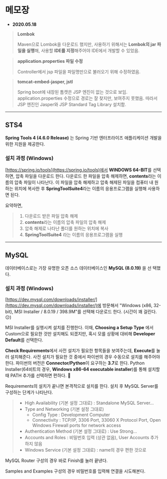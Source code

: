 # 메모장


- **2020.05.18**

>**Lombok**  
>
>Maven으로 Lombok을 다운로드 했지만, 사용하기 위해서는 **Lombok의 jar 파일을 실행**해, 사용할 **IDE를 지정**해주어야 IDE에서 개발할 수 있었음.

>**application.properties 파일 수정**
>
>Controller에서 jsp 파일을 파일명만으로 불러오기 위해 수정하였음.

>**tomcat-embed-jasper, jstl**
>
>Spring boot에 내장된 톰캣은 JSP 엔진이 없는 것으로 보임. application.properties 수정으로 경로는 잘 찾지만, 보여주지 못했음. 따라서 JSP 엔진인 Jasper와 JSP Standard Tag Library 설치함.

---

## STS4

**Spring Tools 4 (4.6.0 Release)** 는 Spring 기반 엔터프라이즈 애플리케이션 개발을 위한 지원을 제공한다.

### 설치 과정 (Windows)

[https://spring.io/tools](https://spring.io/tools)에서 **WINDOWS 64-BIT**를 선택하면, 압축 파일을 다운로드 한다.
다운로드 한 파일을 압축 해제하면, **contents**라는 이름의 압축 파일이 나타난다. 이 파일을 압축 해제하고 압축 해제된 파일을 컴퓨터 내 원하는 위치에 복사한 후 **SpringToolSuite4**라는 이름의 응용프로그램을 실행해 사용하면 된다.

요약하면,

> 1. 다운로드 받은 파일 압축 해제
> 2. **contents**라는 이름의 압축 파일의 압축 해제
> 3. 압축 해제로 나타난 폴더를 원하는 위치에 복사
> 4. **SpringToolSuite4** 라는 이름의 응용프로그램을 실행

---

## MySQL

데이터베이스로는 가장 유명한 오픈 소스 데이터베이스인 **MySQL (8.0.19)** 을 선 택했다.

### 설치 과정 (Windows)

[https://dev.mysql.com/downloads/installer/](https://dev.mysql.com/downloads/installer/)에 방문해서 "Windows (x86, 32-bit), MSI Installer / 8.0.19 / 398.9M"를 선택해 다운로드 한다. (시간이 꽤 걸린다.😑)

MSI Installer를 실행시켜 설치를 진행한다. 이때, **Choosing a Setup Type** 에서 Custom으로 필요한 것만 설치해도 되겠지만, 혹시 모를 상황에 대비해 **Developer Default**를 선택한다.

**Check Requirements**에서 사전 설치가 필요한 항목들을 보여주는데, **Execute**를 눌러 설치해준다. 사전 설치가 필요한 것 중에서 파이썬의 경우 수동으로 설치를 해주어야 한다. 파이썬의 버전은 **Connector/Python**이 요구하는 **3.7**로 한다. Python Installer(64비트의 경우, **Windows x86-64 executable installer**)를 통해 설치할 때 PATH 추가를 선택하면 편하다. 👏

Requirements의 설치가 끝나면 본격적으로 설치를 한다. 설치 후 MySQL Server를 구성하는 단계가 나타난다.

> - High Availability (기본 설정 그대로) : Standalone MySQL Server...
> - Type and Networking (기본 설정 그대로)
>   - Config Type : Development Computer
>   - Connectivity : TCP/IP, 3306 Port, 33060 X Protocol Port, Open Windows Firewall ports for network access
> - Authentication Method (기본 설정 그대로) : Use Strong...
> - Accounts and Roles : 비밀번호 입력 (상관 없음), User Accounts 추가하지 않음
> - Windows Service (기본 설정 그대로) : name의 경우 편한 것으로

MySQL Router 구성의 경우 바로 Finish를 눌러 끝낸다.

Samples and Examples 구성의 경우 비밀번호를 입력해 연결을 시도해본다.
